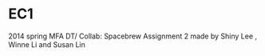 EC1
===

2014 spring MFA DT/ Collab: Spacebrew
Assignment 2 made by Shiny Lee , Winne Li and Susan Lin
